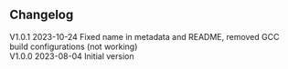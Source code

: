 ## Changelog

V1.0.1 2023-10-24 Fixed name in metadata and README, removed GCC build configurations (not working)  
V1.0.0 2023-08-04 Initial version  